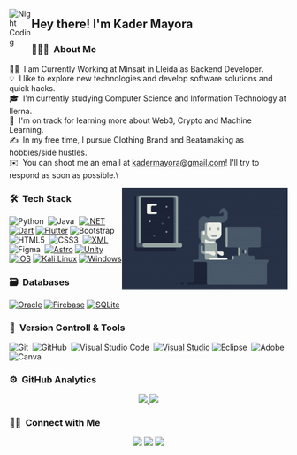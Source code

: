 <img alt="Night Coding" src="./assets/Hand%20Wave.gif" width='40' align="left"/><h2 align="left">Hey there! I'm Kader Mayora</h2>

<!-- ## 👋 &nbsp;Hey there! I'm Kader Mayora -->

### 👨🏻‍💻 &nbsp;About Me

👨‍💻 &nbsp;I am Currently Working at Minsait in Lleida as Backend Developer.\
💡 &nbsp;I like to explore new technologies and develop software solutions and quick hacks.\
🎓 &nbsp;I'm currently studying Computer Science and Information Technology at Ilerna.\
🌱 &nbsp;I'm on track for learning more about Web3, Crypto and Machine Learning.\
✍️ &nbsp;In my free time, I pursue Clothing Brand and Beatamaking as hobbies/side hustles.\
✉️ &nbsp;You can shoot me an email at kadermayora@gmail.com! I'll try to respond as soon as possible.\
<!--📄 &nbsp;Please have a look at my [Résumé](https://onedrive.live.com/?authkey=%21AKntgUe4LOwU4xA&id=2C11D5C642133C04%213605&cid=2C11D5C642133C04&parId=root&parQt=sharedby&o=OneUp) for more details about me. I'm open to feedback and suggestions!-->


<img alt="Night Coding" src="https://raw.githubusercontent.com/AVS1508/AVS1508/master/assets/Night-Coding.gif" align="right"/>

### 🛠 &nbsp;Tech Stack

![Python](https://img.shields.io/badge/python-3670A0?style=for-the-badge&logo=python&logoColor=ffdd54)&nbsp;
![Java](https://img.shields.io/badge/java-%23ED8B00.svg?style=for-the-badge&logo=java&logoColor=white)&nbsp;
[![.NET](https://img.shields.io/badge/.NET-512BD4?logo=dotnet&logoColor=fff)](#)
[![Dart](https://img.shields.io/badge/Dart-%230175C2.svg?logo=dart&logoColor=white)](#)
[![Flutter](https://img.shields.io/badge/Flutter-02569B?logo=flutter&logoColor=fff)](#)
![Bootstrap](https://img.shields.io/badge/bootstrap-%23563D7C.svg?style=for-the-badge&logo=bootstrap&logoColor=white)&nbsp;
![HTML5](https://img.shields.io/badge/html5-%23E34F26.svg?style=for-the-badge&logo=html5&logoColor=white)&nbsp;
![CSS3](https://img.shields.io/badge/css3-%231572B6.svg?style=for-the-badge&logo=css3&logoColor=white)&nbsp;
[![XML](https://img.shields.io/badge/XML-767C52?logo=xml&logoColor=fff)](#)
![Figma](https://img.shields.io/badge/figma-%23F24E1E.svg?style=for-the-badge&logo=figma&logoColor=white)&nbsp;
[![Astro](https://img.shields.io/badge/Astro-BC52EE?logo=astro&logoColor=fff)](#)
[![Unity](https://img.shields.io/badge/Unity-%23000000.svg?logo=unity&logoColor=white)](#)
[![iOS](https://img.shields.io/badge/iOS-000000?&logo=apple&logoColor=white)](#)
[![Kali Linux](https://img.shields.io/badge/Kali%20Linux-557C94?logo=kalilinux&logoColor=fff)](#)
[![Windows](https://custom-icon-badges.demolab.com/badge/Windows-0078D6?logo=windows11&logoColor=white)](#)

### 🗃 &nbsp;Databases

[![Oracle](https://custom-icon-badges.demolab.com/badge/Oracle-F80000?logo=oracle&logoColor=fff)](#)
[![Firebase](https://img.shields.io/badge/Firebase-039BE5?logo=Firebase&logoColor=white)](#)
[![SQLite](https://img.shields.io/badge/SQLite-%2307405e.svg?logo=sqlite&logoColor=white)](#)


### 🧰 &nbsp;Version Controll & Tools 

![Git](https://img.shields.io/badge/git-%23F05033.svg?style=for-the-badge&logo=git&logoColor=white)&nbsp;
![GitHub](https://img.shields.io/badge/github-%23121011.svg?style=for-the-badge&logo=github&logoColor=white)&nbsp;
![Visual Studio Code](https://img.shields.io/badge/Visual%20Studio%20Code-0078d7.svg?style=for-the-badge&logo=visual-studio-code&logoColor=white)&nbsp;
[![Visual Studio](https://custom-icon-badges.demolab.com/badge/Visual%20Studio-5C2D91.svg?&logo=visual-studio&logoColor=white)](#)
![Eclipse](https://img.shields.io/badge/Eclipse-FE7A16.svg?style=for-the-badge&logo=Eclipse&logoColor=white)&nbsp;
![Adobe](https://img.shields.io/badge/adobe-%23FF0000.svg?style=for-the-badge&logo=adobe&logoColor=white)&nbsp;
![Canva](https://img.shields.io/badge/Canva-%2300C4CC.svg?style=for-the-badge&logo=Canva&logoColor=white)&nbsp;

### ⚙️ &nbsp;GitHub Analytics

<p align="center">
  <a href="https://github.com/xDefyy">
    <img height="180em" src="https://github-readme-stats-eight-theta.vercel.app/api?username=xDefyy&show_icons=true&theme=algolia&include_all_commits=true&count_private=true"/>
  </a>
  <a href="https://github.com/xDefyy">
    <img height="180em" src="https://github-readme-stats-eight-theta.vercel.app/api/top-langs/?username=xDefyy&layout=compact&langs_count=8&theme=algolia"/>
  </a>
</p>

### 🤝🏻 &nbsp;Connect with Me

<p align="center">
<a href="https://www.linkedin.com/in/kadermayorawele/"><img src="https://img.shields.io/badge/-KaderMayora-0077B5?style=flat&logo=Linkedin&logoColor=white"/></a>
<a href="mailto:kadermayora@gmail.com"><img src="https://img.shields.io/badge/-xDefyy-D14836?style=flat&logo=Gmail&logoColor=white"/></a>
<a href="https://www.instagram.com/latekaderr/"><img src="https://img.shields.io/badge/-Latekaderr-E4405F?style=flat&logo=Instagram&logoColor=white"/></a>
</p>
